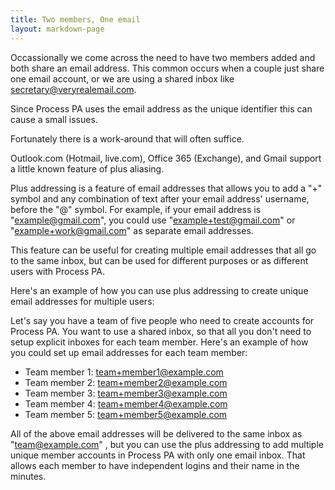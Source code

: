 ```yaml
---
title: Two members, One email
layout: markdown-page
---
```


Occassionally we come across the need to have two members added and both share an email address. This common occurs when a couple just share one email account, or we are using a shared inbox like secretary@veryrealemail.com.

Since Process PA uses the email address as the unique identifier this can cause a small issues.

Fortunately there is a work-around that will often suffice.

Outlook.com (Hotmail, live.com), Office 365 (Exchange), and Gmail support a little known feature of plus aliasing.

Plus addressing is a feature of email addresses that allows you to add a "+" symbol and any combination of text after your email address' username, before the "@" symbol. For example, if your email address is "example@gmail.com", you could use "example+test@gmail.com" or "example+work@gmail.com" as separate email addresses.

This feature can be useful for creating multiple email addresses that all go to the same inbox, but can be used for different purposes or as different users with Process PA.

Here's an example of how you can use plus addressing to create unique email addresses for multiple users:

Let's say you have a team of five people who need to create accounts for Process PA. You want to use a shared inbox, so that all you don't need to setup explicit inboxes for each team member. Here's an example of how you could set up email addresses for each team member:

 - Team member 1: team+member1@example.com
 - Team member 2: team+member2@example.com
 - Team member 3: team+member3@example.com
 - Team member 4: team+member4@example.com
 - Team member 5: team+member5@example.com

All of the above email addresses will be delivered to the same inbox as "team@example.com" , but you can use the plus addressing to add multiple unique member accounts in Process PA with only one email inbox. That allows each member to have independent logins and their name in the minutes.